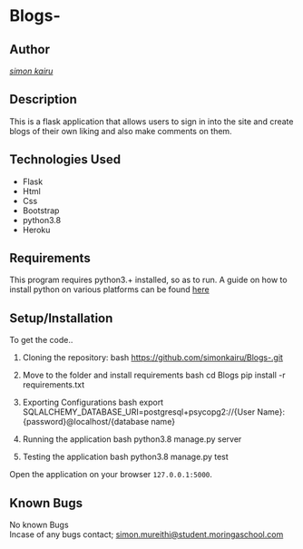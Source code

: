 # Blogs-

## Author

[*simon kairu*]()

## Description

This is a flask application that allows users to sign in into the site and create blogs of their own liking and also make comments on them.

## Technologies Used

* Flask
* Html
* Css
* Bootstrap
* python3.8
* Heroku

## Requirements

This program requires python3.+ installed, so as to run. A guide on how to install python on various platforms can be found [here](https://www.python.org/)

## Setup/Installation

To get the code..

1. Cloning the repository:
  bash
  https://github.com/simonkairu/Blogs-.git
  
2. Move to the folder and install requirements
  bash
  cd Blogs
  pip install -r requirements.txt
  
3. Exporting Configurations
  bash
  export SQLALCHEMY_DATABASE_URI=postgresql+psycopg2://{User Name}:{password}@localhost/{database name}
  
4. Running the application
  bash
  python3.8 manage.py server
  
5. Testing the application
  bash
  python3.8 manage.py test
  
Open the application on your browser `127.0.0.1:5000`.

## Known Bugs

No known Bugs <br>
Incase of any bugs contact;
 [simon.mureithi@student.moringaschool.com](simon.mureithi@student.moringaschool.com)